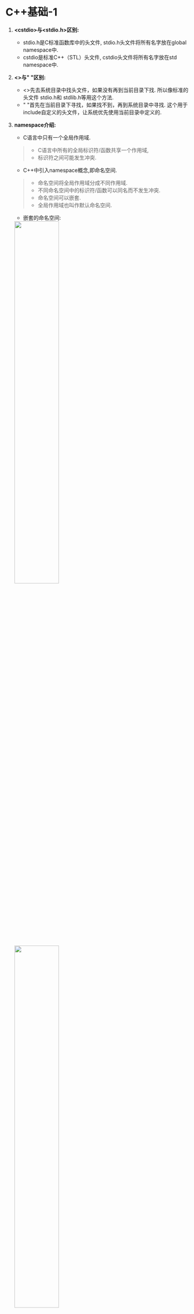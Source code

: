 # C++基础-1

1. **\<cstdio>与<stdio.h>区别:**
   - stdio.h是C标准函数库中的头文件, stdio.h头文件将所有名字放在global namespace中.
   - cstdio是标准C++（STL）头文件, cstdio头文件将所有名字放在std namespace中.
2. **<>与" "区别:**
   - <>先去系统目录中找头文件，如果没有再到当前目录下找. 所以像标准的头文件 stdio.h和 stdlib.h等用这个方法.
   - " "首先在当前目录下寻找，如果找不到，再到系统目录中寻找. 这个用于include自定义的头文件，让系统优先使用当前目录中定义的.
3. **namespace介绍:**
   - C语言中只有一个全局作用域.
   > - C语言中所有的全局标识符/函数共享一个作用域, 
   > - 标识符之间可能发生冲突.

   - C++中引入namespace概念,即命名空间.
   > - 命名空间将全局作用域分成不同作用域.
   > - 不同命名空间中的标识符/函数可以同名而不发生冲突.
   > - 命名空间可以嵌套.
   > - 全局作用域也叫作默认命名空间.

   - 嵌套的命名空间:
   <img src="../image/screenshot_namespace.png" width="50%" height="50%" />
   <img src="../image/screenshot_namespace1.png" width="50%" height="50%" />

   using指令: 可以使用using namespace 指令告诉编译器后续代码正在使用那个命名空间中的标识符/函数.
4. **继承和派生类:**
   - 继承允许我们依据另一个类来定义一个类,这使得创建和维护一个应用程序变得更容易,也达到了重用代码功能和提高效率的效果.
   - 当创建一个类时,不需要重新编写成员变量和成员函数,只需要指定新建的类继承一个已有的类即可.这个已有的类称为基类, 新建的类称为派生类.
   例: 
      单继承:`class derived-class: public/protected/private base-class`  
      多继承: `class derived-class: public/protected/private base-class, public/protected/private base-class1`
   - 继承有三种继承类型:public, protected, private. 我们通常使用public.
     公有继承(public): 当一个类派生自公有基类时,基类的公有成员也是派生类的公有成员,基类的保护成员也是派生类的保护成员,基类的私有成员不能直接被派生类访问,但是可以通过调用基类的公有和保护成员来访问.
     保护继承(protected): 当一个类派生自保护基类时, 基类的公有和保护成员将称为派生类的保护成员.
     私有继承(private): 当一个类派生自私有基类时, 基类的公有和保护成员将成为派生类的私有成员.
5. **访问控制和继承:**
   **在没有继承的情况下，protected和private相同.**
    ![截图](../image/screenshot.png)
6. **重载运算符和重载函数:**  
   - 当调用一个重载函数或重载运算符时，编译器通过所使用的参数类型与定义中的参数类型进行对比,决定选用最合适的定义,选择最合适的重载函数或重载运算符的过程称为**重载决策**.
   - 重载函数: 在同一作用域内,可以声明几个功能类似的同名函数,但是这些函数的形参(个数或类型或顺序)必须不同.
   - 重载运算符: 可以重新定义或重载C++内置的大部分运算符.
      > 重载的运算符是带有特殊名称的函数,函数名是由关键字operator和其后要重载运算符符号构成的,与其他函数一样,重载运算符有一个返回类型和一个参数列表.例:`Box operator+(const Box& b)`
    <img src="../image/screenshot_operator.png" width="30%" height="30%" />
   - 上图例子中中的 if (p1 == p2) 语句，相当于对象p1调用函数“operator==”，把对象p2作为一个参数传递给该函数，从而实现了两个对象的比较。
7. **多态和虚函数:**
   
   <img src="../image/screenshot_duotai.png" width="30%" height="30%" />

   - 上图中导致输出错误的原因是调用函数area()被编译器设置为基类中的版本,这就是所谓的**静态多态**或**静态链接**-函数调用在程序执行前就已经设置好了,故也叫**早绑定**.
  
   <img src="../image/screenshot_duotai_virtual.png" width="30%" height="30%" />

   - 上图中输出正确结果原因是area()函数会在每个子类中具有不同的实现.这就是**多态**的一般使用方式.
   - 虚函数: 是在基类中使用关键字virtual声明的函数. 在派生类中重新定义基类中定义的虚函数时, 会告诉编译器不要静态链接到该函数, 这种操作称为**动态链接**或**后期绑定**.
   - 纯虚函数: 在基类中定义虚函数，以便在派生类中重新定义该函数更好地适用于对象，但是您在基类中又不能对虚函数给出有意义的实现，这个时候就会用到纯虚函数。

   - **虚函数机制：每个含有虚函数的类都有各自的一张虚函数表VTABLE。每个派生类的VTABLE继承了它各个基类的VTABLE，如果基类VTABLE中包含某一项（虚函数的入口地址），则其派生类的VTABLE中也将包含同样的一项，但是两项的值可能不同。如果派生类中重载了该项对应的虚函数，则派生类VTABLE的该项指向重载后的虚函数，如果派生类中没有对该项对应的虚函数进行重新定义，则使用基类的这个虚函数地址。在创建含有虚函数的类的对象的时候，编译器会在每个对象的内存布局中增加一个vptr指针项，该指针指向本类的VTABLE。在通过基类对象的指针（设为bp）调用一个虚函数时，编译器生成的代码是先获取所指对象的vtb1指针，然后调用vtb1所指向类的VTABLE中的对应项（具体虚函数的入口地址）.**

    ```cpp
      // C++ program for function overriding 

      #include <bits/stdc++.h> 
      using namespace std; 

      class base 
      { 
      public: 
      virtual void print () 
      { cout<< "print base class" <<endl; } 

      void show () 
      { cout<< "show base class" <<endl; } 
      }; 

      class derived:public base 
      { 
      public: 
      void print () //print () is already virtual function in derived class, we could also declared as virtual void print () explicitly 
      { cout<< "print derived class" <<endl; } 

      void show () 
      { cout<< "show derived class" <<endl; } 
      }; 

      //main function 
      int main() 
      { 
      base *bptr; 
      derived d; 
      bptr = &d; 

      //virtual function, binded at runtime (Runtime polymorphism) 
      bptr->print(); 

      // Non-virtual function, binded at compile time 
      bptr->show(); 

      return 0; 
      } 

    ```

      > `virtual int area() = 0;` = 0 告诉编译器,函数没有主体, 是纯虚函数.
    当类声明中包含纯虚函数时，这个类就称为一个**抽象基类**, 抽象类不能创建对象.
    [抽象基类](https://mp.weixin.qq.com/s?__biz=MzI3MDQyMDE2OQ==&mid=2247483809&idx=1&sn=144348310332b6a5de32155a7b4318a6&chksm=ead01007dda79911218cc31d467f41635e28f909e22778e83b490cc842a476151ceeb6713c95&mpshare=1&scene=1&srcid=&sharer_sharetime=1592918136665&sharer_shareid=87c63c66f42a4150bca9a3d2a69b5061&exportkey=A7%2B%2Fuf0ZpqScS3kyQlBUPuM%3D&pass_ticket=R96mvFDYo82O%2Fc57eWjA4QoEvDw%2F%2BpQ1a7j09aliMQ1EM4LeBaECwTCGmavT3NOK#rd)

    <img src="../image/lingxingjicheng.png" width="30%" height="30%" />

   - **多重继承:** 继承一个以上的基类, 多重继承容易产生的问题是菱形继承，带来的问题就是`derivedClass`和`baseClass`之间有两条通道，因此在构造`derivedClass`时会调用两次`baseClass`.解决这个问题的方法是采用虚继承——`virtual`继承. 
   [多重继承](https://mp.weixin.qq.com/s?__biz=MzI3MDQyMDE2OQ==&mid=2247483809&idx=1&sn=144348310332b6a5de32155a7b4318a6&chksm=ead01007dda79911218cc31d467f41635e28f909e22778e83b490cc842a476151ceeb6713c95&mpshare=1&scene=1&srcid=&sharer_sharetime=1592918136665&sharer_shareid=87c63c66f42a4150bca9a3d2a69b5061&exportkey=A7%2B%2Fuf0ZpqScS3kyQlBUPuM%3D&pass_ticket=R96mvFDYo82O%2Fc57eWjA4QoEvDw%2F%2BpQ1a7j09aliMQ1EM4LeBaECwTCGmavT3NOK#rd)

8. **数据抽象和数据封装:**
   - 数据抽象指只向外界提供关键信息,并隐藏实现细节.C++类为数据抽象提供了可能,其可以向外界提供用于操作的公有方法,外界实际上并不清楚类的内部实现.
   - 数据抽象和数据封装的好处:
     > 类的内部受到保护,不会因无意的用户级错误导致对象状态受损.
     > 类实现可能随着时间的推移而发生变化,以便对应不断变化的需求,或者应对那些要求不改变用户级代码的错误报告。
9.  **预处理器:**
    - 预处理器是一些指令,指示编译器在实际编译之前所需完成的预处理.
    - 所有的预处理器指令都是以(#)开头,只有空格符可以出现在预处理器之前,预处理器指令不是C++语言,所以它们不会以分号(;)结尾.
      > `#include`指令用于把头文件包含到源文件中.
    - #define预处理指令用于创建符号常量,该符号常量通常被称为**宏**.
      > 例: `#define PI 3.14159`
    - 参数宏:使用#define来定义一个带参数的宏.
      > 例: `#define MIN(a,b) (a < b ? a : b)`
    - 条件编译: 可以用来有选择的对部分程序源代码进行编译.
      <img src="../image/screenshot_define.png" width="100%" height="100%" />
10. **信号处理:**
    - 信号是由操作系统传给进程的中断,会提前终止一个程序,可以通过ctrl+c产生中断.
    - 下表所列信号可以在程序中捕获:
      <img src="../image/screenshot_signal.png" width="70%" height="70%" />
    - C++信号处理库提供signal函数来捕获突发/中断事件.
      > 例: `signal(SIGINT, signalHandler);`  //捕获到ctrl+c中断时执行signalHandler函数.
    - raise()函数:其可以生成突发/中断信号.
      > 例: `raise( SIGINT);` // 可以产生一个与ctrl+c效果相同的一个中断.
11. **异常处理:**
    - C++异常是指在程序运行时发生的特殊情况,比如尝试除以零操作.
    - C++异常处理涉及到三个关键字:
      > throw: 当出现问题时,程序会抛出一个异常.
      > catch: 用于捕获异常,可以捕获C++标准内置的异常(定义在\<exception>中)),也可以自定义异常.
      > try: try块中放置可能抛出异常的代码,try块中的代码被称为**保护代码**.
12. **动态内存:**
    - C++程序中的内存分为两部分:
      > - 栈: 在函数内部声明的所有变量都占用栈内存.
      > - 堆: 用于动态内存分配.
    - 很多时候,我们无法提前预知需要多少内存来存储某个定义变量中的特定信息,所需内存的大小需要在运行时才能确定,这时就需要分配堆中的内存,使用new和delete运算符.
      > 例: `int *array=new int [m];`  //动态分配,数组长度为 m
13. **模板:**
    [模板讲解](https://blog.csdn.net/lms1008611/article/details/81985815)
    - 人们需要编写多个形式和功能都相似的函数或类, 于是C++引人了**函数模板**和**类模板**, 编译器从函数模板和类模板可以自动生成多个函数和类，避免了程序员的重复劳动.
      例: ./template/template.c
    * 函数模板:
    > 函数模板可以用来创建一个通用的函数，以支持多种不同的形参，避免重载函数的函数体重复设计.
    ```
      template<typename(或class) T>
      <返回类型><函数名>(参数表)
      {
        函数体
      }
    ```
14. **智能指针:**
    - 动态内存管理经常会出现两种问题: 一种是忘记释放内存, 会造成内存泄漏; 一种是尚有指针引用内存的情况下就释放了它, 就会产生引用非法内存的指针.
    - 为了更加容易（更加安全）的使用动态内存, 引入了智能指针的概念. 智能指针的行为类似常规指针, 重要的区别是它负责自动释放所指向的对象.
    - 智能指针分类:
      > unique_ptr: 持有对对象的独有权, 即unique_ptr不共享它所管理的对象(两个unique_ptr不能指向一个对象).
      > shared_ptr: 共享所有权的智能指针，允许多个指针指向同一个对象.
      > weak_ptr: 不控制所指向对象生存期的智能指针，它指向一个由shared_ptr管理的对象，将一个weak_ptr绑定到一个shared_ptr不会改变shared_ptr的引用计数。一旦最后一个指向对象的shared_ptr被销毁，对象就会被释放，即使有weak_ptr指向对象，对象还是会被释放.
15. **引用:**
    - 引用不是对象, 而是一个对象的一个别名.
    - 定义指针时编译器会自动分配内存, 而引用不会单独分配空间.
    - 指针作为参数时, 会拷贝指针作为参数, 由于指针指向的是一个对象, 因此在函数内可以实现对指针所指向对象的修改. 引用作为参数时, 实际是传递对象的本身因此不需要拷贝. 
16. **vector:**
    - vector将元素存储在连续内存空间中, 当添加的元素超过原先分配的内存大小时, 就需要重新申请空间, 并把原来的元素移到新的内存中. 通常vector实现通常会比空间需求分配更大的空间, 以避免在添加元素时频繁的重新分配空间并对数据进行移动.
17. **class**和**struct**: 本质没有区别(都可以定义类), 只是默认访问控制权限不同(class默认为private, struct默认为public)
18. **sizeof**: 其是操作符而不是函数, 结果为参数数据占用的空间大小而不是参数维数.
    **strlen**: 从参数所指向的内存开始往后计数, 直到内存中的内容为0(即'\0').
    **string**: 字符串是以'\0'结尾的字符数组.

    <table><tr><td bgcolor=AntiqueWhite>char *str3 = "hello";//最后有一个”隐形“的'\0'
    
    printf("test3 %lu %lu\n\n", sizeof(str3), strlen(str3)); //8 5
    注: str3并不是一个数组，而是一个字符指针, 因此sizeof(str3)为8, strlen还是从str3指向的地址开始，直到遇到’\0’，即得到长度5</td></tr></table>
    <table><tr><td bgcolor=AntiqueWhite> char str1[8] = "hello";
    
    printf("test1 %lu %lu\n\n", sizeof(str1), strlen(str1)); //8 5
    注: str1占用空间是8，而strlen仍然是5</td></tr></table>
    <table><tr><td bgcolor=AntiqueWhite> char str2[] = {'h','e','l','l','o'};
    
    printf("test2 %lu %lu\n\n", sizeof(str2), strlen(str2)); //5 10
    注: 在str2中没有看到'\0'，所以你可能看到的结果是10，也可能是另外一个莫名其妙的值，甚至可能导致程序崩溃</td></tr></table>
    <table><tr><td bgcolor=AntiqueWhite> char str4[] = "hello";
    
    testArr(str4);//8 5 
    注: 当数组作为参数时，实际上只是一个指针，所以用sizeof计算时，会得到8</td></tr></table>
    <table><tr><td bgcolor=AntiqueWhite> char str6[10] = {0};
    
    printf("test6 %lu %lu\n\n", sizeof(str6), strlen(str6)); //10 0
    注: sizeof结果为10，但是由于都是0，因此strlen得到长度位0</td></tr></table>
    <table><tr><td bgcolor=AntiqueWhite> char str7[5] = "hello";
    
    printf("test7 %lu %lu\n\n", sizeof(str7), strlen(str7)); //5 10
    注: sizeof结果是5，它没有空间容纳最后的’\0’, 因此导致strlen计算的结果和test2一样，可能会是任意值</td></tr></table>

19. **const用法:**
	参考资料[链接](https://www.jb51.net/article/118141.htm)
	1. 修饰常量:
	> * 基本原则: const 变量不可修改.
	2. const与指针:
	> const与指针的关系分为两种: 
	> * `const int* val`或`int const *val`: 可以改变指针指向，不能改变所指变量的值.
	> * `int* const val`: 不能改变指针指向，可以改变所指变量的值.
	> 总结: **左定值, 右定向**
    3. const修饰类对象:
	> * 基本原则: const修饰类对象时，其对象中的任何成员都不能被修改. const修饰的对象，该对象的任何非const成员函数都不能调用该对象，因为任何非const成员函数都会有修改成员变量的可能.
	4. const修饰类的成员变量
	> * 基本原则: const修饰的成员变量不能被修改，同时只能在初始化列表中被初始化，因为常量只能被初始化，不能被赋值.
	5. const修饰类的成员函数:
	> * 基本原则: 不能修改对象中的成员变量, 也不能调用类中任何非const成员函数(因为调用非const成员函数可能会修改对象中的成员变量).

20. **const常量与define宏定义的区别:**
	1. 处理阶段不同:
	> define是在预处理阶段，define常量从未被编译器看见，因为在预处理阶段就已经替换了. 而const常量在编译阶段使用.
	2. 类型和安全检查不同:
	> define没有类型，不做任何检查，仅仅是字符替换，没有类型安全检查，并且在字符替换时可能会产生意料不到的错误. const常量有明确的类型，在编译阶段会进行类型检查.
	3. 存储方式不同:
	> define是字符替换，有多少地方使用，就会替换多少次，不会分配内存. 编译器通常不会为const常量分配空间，只是将它们保存在符号表内，使他们成为一个编译期间的一个常量，没有读取内存的操作，效率也很高.
	
21. **static作用:**
	参考资料[链接](https://www.jianshu.com/p/321afbde1b48)
	1. 全局静态变量: 
   	> * 在全局变量前加关键字static, 全局变量就定义成为一个全局静态变量.
	> * 内存中位置: 静态存储区(在整个程序运行期间一直存在)
	> * 初始化: 未经初始化的全局静态变量会被自动初始化为0(自动对象的值是任意值)
	> * 静态全局变量与普通全局变量的区别在于: 全局静态变量在声明他的文件之外是不可见的，准确地说是从定义之处开始，到文件结尾．其他文件中可以定义相同名字的变量，不会产生冲突. 
	> 例: 加了static关键字的全局变量只能在本文件中使用. 例如在a.c中定义了static int a=10;那么在b.c中用extern int a是拿不到a的值得，a的作用域只在a.c中.

    2. 局部静态变量: 
   	> * 在局部变量前加上关键字static, 局部变量就变成一个局部静态变量.
	> * 内存中位置: 静态存储区
	> * 初始化: 未经初始化的全局静态变量会被自动初始化为0(自动对象的值是任意值)
	> * 作用域: 作用域仍为局部作用域，当定义它的函数或语句块结束的时候，作用域结束．但是当局部静态变量离开作用域后并没有销毁，而是仍然驻留在内存当中，只不过我们不能再对它进行访问，直到该函数再次被调用，并且值不变．
 
    3. 静态函数: 
	> * 在函数返回类型前加关键字static, 函数就定义为静态函数. 函数的定义和声明在默认情况下都是extern的, 静态函数与普通函数不同，它只能在声明它的文件中可见，不能被其他文件所使用.
	> 定义静态函数的好处在于: 静态函数不能被其他文件使用, 其他文件中可以定义相同名字的函数，不会发生冲突.

	4. 类的静态成员:
	> * 相对于非静态数据成员(每个实例都会有一个数据成员的拷贝), 静态数据成员在程序中有且仅有一个拷贝, 由该类型的实例对象所共享. 也就是说，**静态数据成员是该类的所有对象共有的**. 
	> * 因为静态数据成员在全局区，属于类所有对象共享，所以，它不属于特定的实例，在没有产生类实例的作用域也可见，即在没有产生类实例时，我们就可以操作它.
	> * 与全局变量相比，静态数据成员具有两个优势: 第一，静态数据成员没有进入程序的全局命名空间，所以不存在与其他名字冲突的可能性，另外一点，静态数据成员可以是private成员，而全局变量不行，从这一方面说，静态数据成员维护了类的封装性.

	5. 类的静态函数:
	> * 与静态数据成员一样，我们可以为类创建静态成员函数，它为类的全部实例服务．
	> * 静态成员函数的this指针是缺省的，这很好理解，因为其并不属于某一个对象; 而普通成员函数一般都隐藏了一个指向自身的this指针.
	> * 因为静态成员函数的this指针是缺省的，所以其没办法访问类的非静态成员函数（联系this指针的作用），只能访问类的静态数据成员和静态成员函数.
	> * 因为静态成员函数的this指针是缺省的，所以不能将其定义为虚函数，因为虚函数表需要通过this指针访问。同理静态成员变量也无法使用虚函数.

	**注: 对一个类中成员变量和成员函数来说，加了static关键字，则此变量/函数就没有了this指针了，必须通过类名才能访问.**

22. **指针和引用的区别:**
	1. 指针有自己的一块空间, 而引用只是一个别名.
	2. 使用sizeof看一个指针大小为8(64为操作系统), 而引用则是被引用对象的大小.
	3. 指针可以被初始化为NULL, 而引用必须被初始化且必须是一个已有对象的引用.
	4. 作为参数传递时，指针需要被解引用才可以对对象进行操作，而直接对引用的修改都会改变引用所指向的对象.

23. **数组和链表的区别:**
	参考资料[链接](https://www.nowcoder.com/tutorial/93/2550f96bf7034399a3eb6dd3dafdce82)
	1. 数组: 
	> * 数组将元素在内存中连续存放, 可以通过下标快速访问数组中的任何元素. 数组在非末尾插入和删除数据效率低, 插入和删除数据时都会产生数据在内存中的移动和拷贝.
	2. 链表:
	> * 链表中的元素在内存中不是顺序存储的，而是通过存在元素中的指针联系到一起. 如果要访问链表中一个元素，需要从第一个元素开始，一直找到需要的元素位置. 但是增加和删除一个元素对于链表数据结构就非常简单了，只要修改元素中的指针就可以了. 

24. **C++内存管理:**
	参考资料[链接](https://www.jianshu.com/p/19771f5a89ea)
	1. 栈区(stack): 存放为运行时函数分配的局部变量、函数参数、返回数据、返回地址等. 函数执行结束后栈区自动释放. 栈内存分配效率高，由操作系统和编译器自动分配，但存储空间有限.
	2. 堆区(heap): 调用new/malloc函数时在堆区动态分配内存，同时需要调用delete/free来手动释放申请的内存, 否则可能会发生内存泄露和内存越界情况.
	3. 全局区(静态区): 存储程序的全局变量和静态变量.
	4. 常量区: 常量区内存空间存储常量（包括字符串等内容）.
	5. 代码区: 代码区存放函数体的二进制代码.

25. **静态链接库与动态链接库:**
    1. 当程序与静态库链接时，库中所有的目标文件都会被copy到可执行文件中，造成代码量增多. 而动态库是在运行时才将代码copy到内存中.
    2. 因为静态库是在编译的时候就已经完成copy，所以运行速度快，而动态库是在运行的时候才拷贝需要的函数，所以运行速度慢（可以理解为静态库是以空间换了时间）.
    3. 动态库是被多个程序共享，而静态库是每个程序拥有自己的一份copy.
    4. 如果需要对程序中的库进行修改和优化，使用动态库只需要重新将库编译即可；而使用静态库则需要将依赖静态库的文件都重新编译.

26. **inline函数的作用:**
	1. 优点: 指定为内联函数避免频繁调用消耗大量的栈空间。将函数指定为inline，就是在其调用位置展开，从而能对提高运行效率(不用再去寻找函数的实现).
	2. 缺点: 在调用位置展开从而也决定了内联函数的缺点，增大了代码量，从而消耗了内存空间.

27. **extern关键字的作用:**
	告诉编译器，这是一个全局变量或函数，如果在本文件中没有找到相应的变量或函数，可以在后面或其他文件中寻找.

28. **哪些情况下必须使用初始化列表:**
	1. 初始化类的成员有两种方式，一是使用初始化列表，二是在构造函数体内进行赋值操作. 使用初始化列表主要是基于性能问题.
	2. 常量成员，引用类型成员必须采用初始化列表形式，因为这两种成员只能初始化，不能赋值.
	3. 对于没有构造函数的类类型，因为使用初始化列表可以不必调用默认构造函数来完成初始化, 而直接调用拷贝构造函数初始化，这样是非常高效的.

29. **指针函数和函数指针:**
	1. 指针函数，简单的来说，就是一个返回指针的函数，其本质是一个函数，而该函数的返回值是一个指针.
	> 例: `int *fun(int x,int y)`
	2. 函数指针: 指向函数入口地址的指针. **指向函数的指针变量不是固定指向哪一个函数的，而只是表示定义了一个这样类型的变量，它是专门用来存放函数的入口地址的; 在程序中把哪一个函数的地址赋给它，它就指向哪一个函数**.
	> * 参考资料[链接1](https://www.jianshu.com/p/405a81d8e7b4)
	> * 参考资料[链接2](https://www.jianshu.com/p/6e858052b0f9)
	> * 格式: 类型名 (*指针变量名)(函数参数列表)
	> * 函数指针的用途: 调用函数和做函数的参数.

30. **#和##区别:**
	参考资料[链接](https://www.jianshu.com/p/595bd0d4eff3)
	> #: 预处理阶段进行替换.
	> ##: 将##前面与##后面的内容做连接，构成一个新的值，这个新的值不是一个字符串.

31. **单引号(')和双引号("):**
	> 单引号: 表明单个字符.
	> 双引号: 表示字符串.

32. **野指针:**
	> 1. 定义: 指向一个已删除的对象或未申请访问受限内存区域的指针.
	> 2. 产生原因: 
	> * 未初始化指针变量: 
	`int i = 3;`
	`int* p;`
	`*p=i;`  //野指针, p指向的内存访问受限. 因为指针未初始化，**指向的内存块是随机的**.
	> * 指针释放后之后未置空(悬空指针).
	`int i = 3;`
	`int* p = new int[3]`
	`delete [] a;`
	`*p = 3; `  // 野指针, p指向的内存访问受限. 此内存块已被delete释放.

33. **register关键字:**
	> 1. register关键字请求编译器将变量尽可能存储在CPU内部存储器中, 而不是通过内存寻址访问, 以提高效率. 
		注: 如果定义了很多register变量, 可能会超过CPU的寄存器个数, 超过容量, 因此是尽可能.
	> 2. register修饰的几点限制:
	> * register变量必须是能被CPU所接受的类型. 这通常意味着register变量必须是一个单个的值，并且长度应该小于或者等于整型的长度. 不过，有些机器的寄存器也能存放浮点数.
    > * 因为register变量可能不存放在内存中，所以不能用“&”来获取register变量的地址. 由于寄存器的数量有限，而且某些寄存器只能接受特定类型的数据（如指针和浮点数），因此真正起作用的register修饰符的数目和类型都依赖于运行程序的机器，而任何多余的register修饰符都将被编译程序所忽略. 在某些情况下，把变量保存在寄存器中反而会降低程序的运行速度. 因为被占用的寄存器不能再用于其它目的; 或者变量被使用的次数不够多，不足以装入和存储变量所带来的额外开销.
    > * 早期的C编译程序不会把变量保存在寄存器中，除非你命令它这样做，这时register修饰符是C语言的一种很有价值的补充. 然而，随着编译程序设计技术的进步，在决定那些变量应该被存到寄存器中时，现在的C编译环境能比程序员做出更好的决定. 实际上，许多编译程序都会忽略register修饰符，因为尽管它完全合法，但它仅仅是暗示而不是命令.
	> 3. **C++编译器有自己的优化方式，即使不使用register关键字编译器也会自动优化.**

34. **override关键字:**
	参考资料[链接](http://c.biancheng.net/view/1561.html)
	> override关键字告诉编译器, 该函数应该**覆盖**基类中的函数. 如果该函数实际上没有覆盖任何函数, 例如形参类型不同则无法覆盖, 则会导致编译器报错.

35. **STL--string类**
* C++ 从 C 继承的字符串概念仍然是以 '\0' 为结束符的 char 数组。
* 字符串中元素的访问可使用两种方法访问字符串中的单一字符：下标操作符[] 和成员函数at()，两者区别：
  > 1）下标操作符 [] 在使用时不检查索引的有效性
	> 2) 函数 at() 在使用时会检查下标是否有效。
* find() 函数和没有搜索到期望的字符（或子串），则返回 npos；若搜索成功，则返回搜索到的第 1 个字符或子串的位置

36. **STL--容器**
容器资料[链接](http://c.biancheng.net/stl/sequence_container/)
* array<T,N> (数组容器) ：是一个长度固定的序列，有 N 个 T 类型的对象，不能增加或删除元素。
* vector<T> (向量容器) ：是一个长度可变的序列，用来存放T类型的对象。必要时，可以自动增加容量，但只能在序列的末尾高效地增加或删除元素。
* deque<T> (双向队列容器) ：是一个长度可变的、可以自动增长的序列，在序列的两端都不能高效地增加或删除元素。
* list<T> (链表容器) 是一个长度可变的、由 T 类型对象组成的序列，它以双向链表的形式组织元素，在这个序列的任何地方都可以高效地增加或删除元素。访问容器中任意元素的速度要比前三种容器慢，这是因为 list<T> 必须从第一个元素或最后一个元素开始访问，需要沿着链表移动，直到到达想要的元素。
* forward list<T> (正向链表容器) ：是一个长度可变的、由 T 类型对象组成的序列，它以单链表的形式组织元素，是一类比链表容器快、更节省内存的容器，但是它内部的元素只能从第一个元素开始访问。

37. **STL--map容器**
**map容器资料[链接](http://c.biancheng.net/stl/map/)** ,map容器是一种关联容器，对象的位置取决于和它关联的键的值。
**map容器有四种：**
  > 1. map<K,T>: 保存pair<const K,T>类型的元素。map容器中的每个键值都是唯一的，不允许有重复的键值，可以进行一对一或者一对多的映射。map容器中的元素都是有序的，元素在容器中内的顺序是通过比较键确定的。
	> 2. multimap<K,T>:与map<K,T>容器类似，也会对元素排序。不通点在于multimap容器允许使用重复的键值。
	> 3. unordered_map<K,T>:其中的pair<const K,T>元素的顺序并不是由键值确定的，而是由键值的哈希表决定的。
	> 4. unordered_map<K,T>:也可以通过键值生成的哈希值来确定对象的位置，允许有重复的键值。

38. **map容器：**
- map<K,T>每个T类型的对象都有一个关联的K类型的键。容器内对象的位置是通过比较键决定的,map 使用 less<K> 对元素排序。
- STL map 容器对元素的组织方式并没有具体要求，但元素一般都会保存在一个平衡二叉树中。容器中的元素被组织成一个平衡二叉树，因而树的高度——根节点和叶节点之间的高度是最低的。如果每个节点的左子树和右子树的高度差不超过 1，那么可以说这棵二叉树就是平衡的。
- map<K，T> 中的每个元素都是同时封装了对象及其键的 pair<const K，T> 类型对象，这里不能修改 const K，否则会影响容器结构。
- map元素创建函数：
	> pair<const K,T>和make_pair:插入map中不存在的元素。例：std::pair<char,int>('a',100)
	> make_pair <T1,T2>()  例：std::make_pair("Ann",25)
- map插入元素函数：
  > 成员函数 insert():返回一个 pair<iterator,bool> 对象。对象的成员 first 是一个map<K,T>迭代器, 它要么指向插入元素，要么指向阻止插入的元素。如果 map 中已经保存了一个和这个键相同的对象，就会出现后面这种情况。这个对象的成员变量 second (布尔型)是返回对象，如果插入成功，返回值为 true，否则为 false。
- map获取元素函数：
  > 成员函数 at() 返回的是参数键对应的对象。如果这个键不存在，就会拋出 out_of_range 异常。
	> 成员函数 find() 可以返回一个元素的迭代器，这个元素的键值和对象匹配。
- map删除元素函数：
  > 成员函数erase(): 通过迭代器或键值删除元素
- map迭代器：
  > for (std::map<char,int>::iterator it=mymap.begin(); it!=mymap.end(); ++it)
				std::cout << it->first << " => " << it->second << '\n';

39. **emplace_back()取代push_back():**
> push_back()函数向容器中加入一个临时对象时，首先会调用构造函数生成这个对象，然后调用拷贝构造函数将这个对象放入容器中，最后释放临时对象。
> emplace_back()函数向容器中加入临时对象，临时对象原地构造，没有赋值或移动的操作。
**emplace()与insert():**
> 与上例相同
**综上：emplace_back()/emplace()相比push_back()/insert()最大的作用是避免了不必要的临时变量，因此执行速度快、效率更高。**

40. **virtual析构函数**:
> 定义一个父类的指针，指向子类对象，而在delete 父类指针时，期望释放对象。但父类析构函数不加Virtual修饰，则只会调用父类析构函数，而不调用子类析构函数，导致只释放了对象的父类部分，而子类部分没有释放.

41. **explicit关键字:**
> 主要是用来修饰类的构造函数，表明该构造函数是显式的，禁止单参数构造函数的隐式转换, 即如果c++类的其中一个构造函数有一个参数，那么在编译的时候就会有一个缺省的转换操作：将该构造函数对应数据类型的数据转换为该类对象。
[explicit讲解1](https://www.jb51.net/article/101557.htm)
[explicit讲解2](https://www.cnblogs.com/gklovexixi/p/5622681.html)

42. **C++类中的特殊成员函数:**
  六个函数特殊成员函数分别是：  
  * 默认构造函数:
    > 默认构造函数指不需要参数就能初始化的构造函数。包含无参和所有参数有默认值两种类型的构造函数。
  * 复制构造函数:
    > 复制构造函数用于将一个对象复制到新创建的对象中，它用于**利用一个同类对象初始化一个新创建的对象**.
    > 复制构造函数行参必须是`const reference`原因[链接](https://www.geeksforgeeks.org/copy-constructor-argument-const/)：
    ```cpp
          #include<iostream> 
          using namespace std; 
            
          class Test 
          { 
            /* Class data members */ 
          public: 
            Test(Test &t) { /* Copy data members from t*/} 
            Test()        { /* Initialize data members */ } 
          }; 
            
          Test fun() 
          { 
              cout << "fun() Called\n"; 
              Test t; 
              return t; 
          } 
            
          int main() 
          { 
              Test t1; 
              Test t2 = fun(); 
              return 0; 
          } 
          // error: cannot bind non-const lvalue reference of type ‘Test&’ to an rvalue of type ‘Test’  Test t2 = fun();
      ```

    > 默认复制构造函数的功能局限:默认的复制构造函数是逐个复制非静态成员的值. 这种复制操作是**浅拷贝**.因此在以下场景需要提供显式地复制构造函数.
    > - 类声明中包含静态成员变量
    > - 类成员是使用new分配动态内存来初始化的指向数据的指针

  * 赋值运算符:
    > 赋值运算符在将已有的对象赋给另一个对象的时候调用.
    > 默认的赋值运算符也是对成员进行逐个的值复制——**浅拷贝**.
  * 析构函数
  * 移动构造函数
    > C++11新增，该类的右值对象为参数的构造函数，其余同复制构造函数。
  * 移动复制运算符
    > 同复制赋值运算符，唯一不同是参数为右值。
  **C++11新增了=default和=delete函数修饰符，提示编译器使用默认或者删除默认的特殊函数。需要注意的是这两个修饰符只能修饰上述特殊函数.**
  [default讲解](https://mp.weixin.qq.com/s?__biz=MzI2OTA3NTk3Ng==&mid=2649284831&idx=1&sn=177853e985bb3d443b736e7f63152a9d&chksm=f2f993b8c58e1aae2f353beefa1dd30b50ec5ecde2e9f18a5af799286deb5a125305b5232b00&mpshare=1&scene=1&srcid=0326Mq0sWvh9bTYMTlZumlTn&sharer_sharetime=1585311683398&sharer_shareid=87c63c66f42a4150bca9a3d2a69b5061&exportkey=AxJXk5ZcW%2B1aJ7YUQJGB0%2BI%3D&pass_ticket=QGB2T9QUKj9%2FDBqTZFRux2fE2MBP33SOaQpnm2b6PMup%2BAIscHX8wNq7hY6vPvW%2F#rd)
  [特殊成员函数讲解](https://www.jb51.net/article/155953.htm)

43. **多进程和多线程:**
  * 基于进程的多任务处理是**程序的并发执行**.
  * 基于线程的多任务处理是同一**程序的片段的并发执行**.
  > 多线程程序包含可以同时运行的两个或多个部分。这样的程序中的每个部分称为一个线程，每个线程定义了一个单独的执行路径.
  > 多个线程访问同一资源时，为了保证数据的一致性，最简单的方式就是使用 mutex（互斥锁）.
  [互斥锁讲解](https://www.cnblogs.com/zhanghu52030/p/9166737.html)

44. **左值,右值和左值引用,右值引用:**
  [左,右值含义](https://www.jianshu.com/p/d19fc8447eaa)
  * C++11中可以取地址的、有名字的就是左值.
  * C++11中不能取地址的、没有名字的就是右值（将亡值或纯右值）.
  **区分左值和右值的便捷方法：看能不能对表达式取地址，如果能，则为左值，否则为右值.**

  * 左值引用就是对一个左值进行引用的类型. 右值引用就是对一个右值进行引用的类型.
  **左值引用只能绑定左值，右值引用只能绑定右值，如果绑定的不对，编译就会失败.**
  
  > 1. 左值引用， 使用 T&, 只能绑定左值
  > 2. 右值引用， 使用 T&&， 只能绑定右值
  > 3. 常量左值， 使用 const T&, 既可以绑定左值又可以绑定右值
  > 4. 已命名的右值引用，编译器会认为是个左值

45. **深浅拷贝:**
  [深浅拷贝含义1](https://www.jb51.net/article/120922.htm)
  [深浅拷贝含义2](https://www.yanbinghu.com/2020/01/05/12139.html)
  * 浅拷贝:指的是仅拷贝对象的所有成员，而不包括其引用对象（例如指针指向的内容）.
  * 深拷贝:除了拷贝其成员本身的值之外，还拷贝的成员指向的动态内存区域等类似的内容.

46. **static_cast:**
  * 用于基类和派生类之间指针或引用的转换
    > 上行转换（派生类转换为基类）是安全的.
    > 下行转换（基类转换为派生类）是不安全的(因为没有动态类型检查).
  * 基本类型数据之间的转换.
  * 空指针转换为目标类型的指针.
  * 任何类型转换为`void`类型.

  注意：static_cast不能转换掉expression的const、volatile、或者__unaligned属性

47. **dynamic_cast:**
  * 用于基类和派生类之间指针或引用的转换
    > 上行转换和下行转换都是安全的，还可以用于类之间的交叉转换.

48. **const_cast:**
  * `const_cast` 用于移除变量的`const`或者`volatile`限定符(只能进行指针、引用类型转换).

49. **reinterpret_cast:**
  * `reinterpret_cast`可以用来处理无关类型之间的转换.

50. **原码，反码和补码:**
  * 原码，反码和补码: [原码，反码和补码讲解](http://www.itheima.com/news/20200116/103436.html)
    - 原码: 原码就是符号位加上真值的绝对值，即用第一位表示符号，其余位表示值.
      > [+1]（原码） = 0000 0001
      > [-1]（原码） = 1000 0001
      > 原码是人脑最容易理解和计算的表示方式.
    - 反码: 正数的反码是其本身，负数的反码是在其原码的基础上，符号位不变，其余各个位取反.
      > [+1] = [00000001]（原码）= [00000001]（反码）
      > [-1] = [10000001]（原码）= [11111110]（反码）
      > 可见如果一个反码表示的是负数，人脑无法直观的看出来它的数值。通常要将其转换成原码再计算.
    - 补码: 正数的补码就是其本身，负数的补码是在其原码的基础上，符号位不变，其余各位取反，最后+1.
      > [+1] = [00000001]（原码） = [00000001]（反码） = [00000001]（补码）
      > [-1] = [10000001]（原码） = [11111110]（反码） = [11111111]（补码）
      > 对于负数，补码表示方式也是人脑无法直观看出其数值的。通常也需要转换成原码在计算其数值.

    * 补码做为计算机中二进制储存形式.
    * 补码产生原因: 在计算机中的数值运算归根截底都是加法运算, 原码和反码在计算减法运算时不能解决所有问题，因此补码恰好解决了所遇到的问题.[详见](http://www.itheima.com/news/20200116/103436.html)

51. **this:**
  * `this`指针是所有成员函数的**隐含参数**, 可以通过`this`指针访问对象的非静态函数和成员变量。
  [this 指针](http://c.biancheng.net/view/170.html)

52. **类成员初始化列表:**
  [Member Initializer List](https://www.geeksforgeeks.org/when-do-we-use-initializer-list-in-c/)
  [Member Initializer List Example](https://www.geeksforgeeks.org/output-of-c-program/)
  * 优先使用成员初始化列表而不是构造函数内赋值操作，因为成员初始化列表效率更高些.

53. **类的前置声明:** (详见`./design_pattern/adapter_pattern.cpp`) 
    [类的前置声明一](https://mp.weixin.qq.com/s?__biz=MzI3MDQyMDE2OQ==&mid=2247483747&idx=1&sn=f31b2047e10cc040b68005d30f11de41&chksm=ead010c5dda799d308303a3ca44b99cb5b618f3650abc50420cebf469eeb34e3ff87f5019e13&mpshare=1&scene=1&srcid=&sharer_sharetime=1592924309287&sharer_shareid=87c63c66f42a4150bca9a3d2a69b5061&exportkey=AwZ2A%2BZsNrCDwHN6uHs%2B6AQ%3D&pass_ticket=R96mvFDYo82O%2Fc57eWjA4QoEvDw%2F%2BpQ1a7j09aliMQ1EM4LeBaECwTCGmavT3NOK#rd)

    [类的前置声明二](https://mp.weixin.qq.com/s?__biz=MzI3MDQyMDE2OQ==&mid=2247483756&idx=1&sn=77b3877bdbe4f4e2cc80dd1d64dc10ec&chksm=ead010cadda799dc4ebeab07267235595bcbb2b1a4558b5694d1199bc2eec9b230d1ec42c0f3&mpshare=1&scene=1&srcid=&sharer_sharetime=1592960426181&sharer_shareid=87c63c66f42a4150bca9a3d2a69b5061&exportkey=A7ESpiU5x4cScY7UASjmL18%3D&pass_ticket=8lPzPI0TIY4zO2p8OJ6ssxZkPe4tS%2B5wv9IW0WvqUkJXLUSr0XKlxi64x2vY7qvS#rd)

    - 类的前置声明应用场景: 利用前置类型声明解决文件循环引用.
    - 类的前置声明使用: 使用前置类型声明只允许声明这个类型的指针和引用.
    - 通过解决头文件的循环引用问题，可以有以下启发:
      > 如果使用的仅仅是一个类的指针，没有使用这个类的具体对象（非指针), 也没有访问到类的具体成员，那么前置声明就可以了. 因为指针这一数据类型的大小是特定的，编译器可以获知.
      > 如果可以不包含头文件，那就不要包含, 尽量使用前置声明解决问题(因为前置类声明不能获得类的定义，因此当用到类的成员函数或成员变量时，需要通过包含头文件的方式获取类的定义，而前置类声明无法做到这点).
      > 尽量在CPP文件中包含头文件，而不要在头文件中包含.
    - 类的前置声明优点: 使用前置类型声明只允许声明这个类型的指针和引用, 由于指针类型的大小是固定的, 因此对于上述代码来说ClassInfo类的大小始终是固定的，不管Student类有多复杂, 因此前置类型声明极大的减小了类的大小.

54. **多线程:**
    ```cpp
    #include <iostream>
    #include <thread>

    void function_1() 
    {
      std::cout << "I'm function_1()" << std::endl;
    }

    int main() 
    {
      std::thread t1(function_1);
      // do other things
      t1.join();
      return 0;
    }
    ```
    - **同时声明的多线程运行的顺序不一定与定义相同.**

    - `join()`([join与detach](https://www.jianshu.com/p/5d273e4e3cbb)): 主线程会一直阻塞直到子线程执行完成, 即等待子线程结束后在结束主线程.
    - `detach()`: 将`t1`线程放在后台运行,所有权和控制权交给`C++`托管，以确保与线程相关的资源在线程退出后能被正确的回收. 这种被分离的线程被称为**守护线程（daemon threads）**, 线程分离后即使该线程的对象被析构，线程还是能够在后台运行的，只是主线程不能通过对象名与这个线程进行通讯.

    
    - **竞争条件(race condition)([竞争条件与互斥锁](https://www.jianshu.com/p/4a2578dd9b5d)):**最常见的就是**数据竞争(data race)**,即线程之间共享数据.
    - 使用互斥锁`std::mutex`进行资源保护, **`lock()`与`unlock()`**对资源进行上锁和解锁. 但是当`lock()`和`unlock()`之间的语句发生了异常，`unlock()`语句没有机会执行进而导致导致资源一直处于上锁状态.
    - `std::lock_guard`可以解决`unlock()`未执行导致资源一直上锁的情况. `lock_guard`在类的构造函数中创建资源，在析构函数中释放资源.
  
    
    - **死锁([死锁](https://www.jianshu.com/p/c01e992a3d9d)):**当某个`mutex`上锁后一直不释放，另一个线程访问该锁保护的资源的时候，就会发生死锁，这种情况下使用`lock_guard`就可以保证析构时能释放资源，但是当需要使用两个及以上互斥元的时候，仅仅使用`lock_guard`并不能保证不会发生死锁，因此避免死锁方法如下:
    > 1. 严格规定上锁的顺序，按照相同的顺序上锁
    > 2. 如果想同时对多个互斥锁上锁，要使用`std::lock(mutex1,mutex2)`对多个互斥锁同时上锁.

    
    - **`unique_lock`([unique_lock](https://www.jianshu.com/p/34d219380d90))**: `lock_guard`只能保证在构造和析构的时候执行上锁和解锁操作，而其本身并没有提供上锁和解锁的接口, 当需要分块上锁资源时, 则需要实例化多个`lock_guard`对象, 而`unique_lock`提供了`lock()`和`unlock()`接口，能记录现在处于上锁还是没上锁状态，在析构的时候，会根据当前状态来决定是否要进行解锁. 但是`unique_lock`的效率低于`lock_guard`.

    
    
    - **`condition_variable`([condition_variable1](https://www.jianshu.com/p/c1dfa1d40f53))([condition_variable2](https://www.bbsmax.com/A/KE5Q11ly5L/))**:其中`wait()`可以让线程进入**休眠状态**, 在生产消费模式时，当消费者发现队列中没有数据时，就可以通过`wait()`让自己休眠，通过`notify_one()`唤醒处于`wait()`中的条件变量（`condition_variable`）.
    ```cpp
        #include <thread>
        #include <iostream>
        #include <queue>
        #include <mutex>
        #include <condition_variable> 

        std::mutex mx;
        std::condition_variable cv;
        std::queue<int> q;
        bool finished = false;

        void producer(int n) 
        {
          for(int i=0; i<n; ++i) 
          {
            {
              std::lock_guard<std::mutex> lk(mx);
              q.push(i);
              std::cout << "pushing " << i << std::endl;
            }
            cv.notify_one();
          }
          {
            std::lock_guard<std::mutex> lk(mx);
            finished = true;
          }
          cv.notify_one();
        }

        void consumer() 
        {
          while (true) 
          {
            std::unique_lock<std::mutex> lk(mx);
            cv.wait(lk, []{ return finished || !q.empty(); }); // 此处加条件阻塞是为了防止可能由于系统的不确定原因唤醒(被称作伪唤醒)
            /*
            while (q.empty()) // 循环判断也可以避免伪唤醒
            {
              cv.wait(lk);   
            }
            */
            while (!q.empty()) 
            {
              std::cout << "consuming " << q.front() << std::endl;
              q.pop();
            }
            if (finished) break;
          }
        }

        int main() 
        {
          std::thread t1(producer, 10);
          std::thread t2(consumer);
          t1.join();
          t2.join();
          std::cout << "finished!" << std::endl;
        }
    ```

    - **future、promise、async、packaged_task:** 这几个模板函数均是为了使线程异步运行.
    ```cpp
    #include <iostream>
    #include <thread>

    void function_1(int& var)
    {
      std::this_thread::sleep_for(std::chrono::milliseconds(5000));
      var = var * 6;
    }

    int main()
    {
      int a = 4;
      std::thread t1(function_1, std::ref(a));
      std::cout << "return var a is : " << a << std::endl;
      t1.join();
      return 0;
    }
    ```
    通过如上代码可以得到结果: `return var a is : 4`, 结果并不是期望的`24`，原因是主线程没有等到子线程执行完成就获取参数`a`. 假如想要等子线程执行完在获取相应参数需要用如下实现:
    ```cpp
    #include <iostream>
    #include <thread>
    #include <future>

    int function_1(int var)
    {
      std::this_thread::sleep_for(std::chrono::milliseconds(5000));
      return var * 6;
    }

    int main()
    {
      int a = 4;
      std::future<int> fut = std::async(function_1, a);
      std::cout << "return var a is : " << fut.get() << std::endl;
      t1.join();
      return 0;
    }
    ```
    这样主线程就会在子线程执行完后再执行`cout`打印结果. `furture get()`函数会阻塞等待子线程执行完毕并得到反馈结果.

    ```cpp
    #include <iostream>       // std::cout
    #include <functional>     // std::ref
    #include <thread>         // std::thread
    #include <future>         // std::promise, std::future

    void print_int (std::future<int>& fut) {
      int x = fut.get();
      std::cout << "value: " << x << '\n';
    }

    int main ()
    {
      std::promise<int> prom;                      // create promise

      std::future<int> fut = prom.get_future();    // engagement with future

      std::thread th1 (print_int, std::ref(fut));  // send future to new thread

      prom.set_value (10);                         // fulfill promise
                                               // (synchronizes with getting the future)
      th1.join();
      return 0;
    }
    ```
    上述代码通过`promise`可以在子线程开始执行后在设置输入参数，子线程通过`get()`函数获取该输入参数，直到获取该参数后才会继续向后执行线程，否则会阻塞在这里.

    **`packaged_task`**([packaged_task讲解](https://blog.csdn.net/xiao3404/article/details/79541301))将一个普通的可调用函数对象转换为异步执行的任务，可以通过`thread`启动而不是`std::async`或者仿函数形式启动，其执行结果返回值或所抛异常被存储于能通过`std::future`对象访问的共享状态中.

    - **多线程对象调用几种方式:**
    ```cpp
    class A
    {
      public:
        void f(int x,char c){}
        int operator()(int n){return 0;}
    };

    void foo(int n) {return 0;}

    int main()
    {
      A a;
      std::thread t1(a, 6); //传递a的拷贝给子线程
      std::thread t2(std::ref(a), 6); //传递a的引用给子线程
      std::thread t3(std::move(a), 6); //a在主线程中将不再有效
      std::thread t4(A(), 6); //传递临时创建的A对象给子线程，伪函数方式
      std::thread t5(foo, 6);
      std::thread t6([](int x){return x*x;}, 6); //lambda方式
      std::thread t7(&A::f, a, 6,'w'); //传递a的拷贝的成员函数给子线程
      std::thread t8(&A::f, &a, 6,'w'); //传递a的地址的成员函数给子线程
    }
    ```

55. **设计模式**
    - **单例设计模式**: 在整个项目中，针对某一类只能创建一个对象.

56. **伪函数:**
    伪函数就是一个类重载`()`运算符， 这样类对象在使用`()`操作符时，看起来就像在调用一个函数.
    ```cpp 
    class Eat
    {
    public:
      void operator()()
      {
        cout << "eat food" << endl;
      }
    };

    Eat eat;
    eat(); // eat food
    ```

57. **引用作为返回值**
```cpp
  #include <iostream>
  #include <stdio.h>
  #include <vector>

  int temp;

  class TestCase 
  {
    public:
      TestCase() {}
      ~TestCase() {}
      int &operator()(int i, int j) 
      {
        printf("operator 1 \n");
        temp = i + j;
        // int temp1 = i + j;// reference to local variable ‘temp’ returned
        // return temp1;
        return temp;
      }
    };

  int main(int argc, char const *argv[]) 
  {
    /* code */
    TestCase test;
    int a = 1;
    int b = 2;
    printf("output1 is : %d\n", test(a, b));
    test(a, b) = 66;
    printf("temp is : %d\n", temp);
    return 0;
  }
```

如上程序重载`()`运算符并以`int&`作为返回值，`int&`返回值是一个左值变量(需要返回一个左值),当在`int &operator()(int i, int j)`中定义个局部变量`temp1`时，当函数生命周期结束后局部变量`temp1`销毁,则返回值将会发生`reference to local variable ‘temp’ returned`错误，因此当返回值为引用时需要定义个全局变量`temp`， 因为实例对象`test`返回是个`int&`左值，因此可以进行`test(a, b) = 66`赋值。

58. **模板**  
  模板有如下知识点：(详见`./template/template.cpp`)  
      [template](https://www.geeksforgeeks.org/templates-cpp/)
      * 函数模板
      * 类模板
      * 模板参数缺省
      * 传递non-type参数
      * 模板和静态变量
      * 模板元编程
      * 模板特殊化[Template Specialization](https://www.geeksforgeeks.org/template-specialization-c/)
      * 可变参数模板[variadic template](https://www.jb51.net/article/53749.htm)

59. **友元函数和友元类**  
    [友元](https://www.geeksforgeeks.org/friend-class-function-cpp/?ref=lbp)  
    被声明为友元的类或者函数可以访问类中的`protected`和`private`成员.
    ```cpp
      #include <iostream> 
      class A { 
      private: 
        int a; 

      public: 
        A() { a = 0; } 
        friend class B; // Friend Class 
      }; 

      class B { 
      private: 
        int b; 

      public: 
        void showA(A& x) 
        { 
          // Since B is friend of A, it can access 
          // private members of A 
          std::cout << "A::a=" << x.a; 
        } 
      }; 

      int main() 
      { 
        A a; 
        B b; 
        b.showA(a); 
        return 0; 
      } 

    ```
  
60. **memory reorder**
    
    * 简介：内存乱序在单线程下不容易出现问题，但是当在多线程无互斥保护下(无锁情况下)时，内存乱序影响容易出现。详细参见[memory reorder](http://dreamrunner.org/blog/2014/06/28/qian-tan-memory-reordering/)

    * 解决办法：
      > 显性compiler barriers: `asm volatile`阻止内存乱序
      > 隐性compiler barriers: 使用原子库`std::atomic` 

61. **cache Hit和cache Miss**   
    [cache Hit and Miss](https://www.cnblogs.com/jokerjason/p/10711022.html)  
    * Cache是用来对内存数据的缓存。
    * CPU要访问的数据在Cache中有缓存，称为“命中” (Hit)，反之则称为“缺失” (Miss)。
    * CPU访问它的速度介于寄存器与内存之间（数量级的差别）。Cache的成本介于寄存器与内存之间。
    * 典型的存储器层次结构:
         <img src="../image/memory_struct.png" width="80%" height="80%" />  

    * CPU Cache Access latency:
         <img src="../image/speed_of_memory.png" width="80%" height="80%" />  
         从延迟上看，做一次乘法一般只要三个周期，而做一次CPU的内存访问需要167个cycle，如果需要提升程序性能，减少CPU的memory访问至关重要。 

    * cache line: ache Line可以简单的理解为CPU Cache中的最小缓存单位。内存和高速缓存之间或高速缓存之间的数据移动不是以单个字节或甚至word完,成的。相反，移动的最小数据单位称为缓存行，有时称为缓存块目前主流的CPU Cache的Cache Line大小都是64Bytes。
    

62. **volatile:**
    * volatile: 对volatile修饰变量的访问，编译器不能做任何优化(假设和推理)，都必须按部就班地与「内存」进行交互, 避免内存乱序发生。
    > volatile只作用在编译器上，但我们的代码最终是要运行在CPU上的。尽管编译器不会换序，但CPU的乱序执行已是几十年的老技术了.

    * 终极解决乱序问题方法：
    > a. 使用原子操作`std::atomic<>`，它能构建了良好的内存屏障.  
    > b. 使用`mutex`互斥锁解决.

63. **atomic:**
    atomic: 原子类型是封装了一个值的类型，它的访问保证不会导致数据的竞争(不会发生内存乱序).

64. **NULL与nullptr**
    * `NULL`: 本质是0，是一个宏替换，没有类型.
    * `nullptr`:本质是0，表示空指针，但是具备了类型.

65. **constexpr**
    * `const`: 未区分出编译期常量和运行期常量.
    * `constexpr`: 限定在了编译期常量.
    > `constexpr`修饰的函数，简单的来说，如果其传入的参数可以在编译时期计算出来，那么这个函数就会产生编译时期的值。但是，传入的参数如果不能在编译时期计算出来，那么`constexpr`修饰的函数就和普通函数一样了.

66. **委托构造**
    * 委托构造[委托构造](https://blog.csdn.net/guang_jing/article/details/27121951): 委托构造函数使用它所属类的其他构造函数执行它自己的初始化过程, 提升代码复用性.

    ```cpp
      #include <iostream>
      using namespace std;
      class A
      {
      private:
        int i = 5;
        string str = "初始值";

      public:
        A()
        {
          str = "委托构造函数";
          i = 99;
        }
        A(int ii) : A()
        {
          //不能写成AA(int ii):A(),i(ii)
          //委托构造函数不能再利用初始化器初始化其他数据成员
          i = ii;
        }
        void show()
        {
          cout << "i=" << i << ",str=" << str << endl;
        }
      };
      int main()
      {
        A a(10);
        a.show();
      }
    ```
67. **继承构造**[链接](https://blog.csdn.net/K346K346/article/details/81703914)  
    * 子类为完成基类初始化，在C++11之前，需要在初始化列表调用基类的构造函数，从而完成构造函数的传递。如果基类拥有多个构造函数，那么子类也需要实现多个与基类构造函数对应的构造函数,这种方式无疑给开发人员带来麻烦，降低了编码效率.
    ```cpp
      class Base {
      public:
        Base(int v): _value(v), _c(0){}
        Base(char c): _value(0), _c(c){}
      private:
        int _value;
        char _c;
      };

      class Derived: public Base {
      public:
        // 初始化基类需要透传参数至基类的各个构造函数，非常麻烦
        Derived(int v) :Base(v) {}
        Derived(char c) :Base(c) {}

        // 假设派生类只是添加了一个普通的函数
        void display() {
          // dosomething		
        }
      };
    ```
    * 从 C++11 开始，推出了继承构造函数（Inheriting Constructor），使用 using 来声明继承基类的构造函数.
    ```cpp
      class Base {
      public:
        Base(int v) :_value(v), _c(0){printf("base construct one: %d %d\n",this->_value,this->_c);}
        Base(char c): _value(0), _c(c){printf("base construct two: %d %d\n",this->_value,this->_c);}
      private:
        int _value;
        char _c;
      };

      class Derived :public Base {
      public:
        // 使用继承构造函数
        using Base::Base;

        // 假设派生类只是添加了一个普通的函数
        void display() {
          //dosomething		
        }
      };

      int main(int argc, char const *argv[]) {
        Derived de(57);

        return 0;
      }
    ```

    * 注意：  
      > 继承构造函数无法初始化派生类数据成员, 继承构造函数的功能是初始化基类，对于派生类数据成员的初始化则无能为力.
      > 1. C++11 特性就地初始化成员变量，可以通过 =、{} 对非静态成员快速地就地初始化，以减少多个构造函数重复初始化变量的工作，注意初始化列表会覆盖就地初始化操作.
        ```cpp
          class Base {
          public:
            Base(int v) :value_(v), c_(0){printf("Base construct one: %d %d\n",this->value_,this->c_);}
            Base(char c): value_(0), c_(c){printf("Base construct two: %d %d\n",this->value_,this->c_);}
          private:
            int value_;
            char c_;
          };

          class Derived :public Base {
          public:
            // 使用继承构造函数
            using Base::Base;

            void display() {}

            private:
              double data_{7.3};
          };

          int main(int argc, char const *argv[]) {
            Derived de(12);
            return 0;
          }
        ```
      > 2. 新增派生类构造函数，使用构造函数初始化列表. 
      ```cpp
        class Base {
        public:
          Base(int v) :value_(v), c_(0){printf("Base construct one: %d %d\n",this->value_,this->c_);}
          Base(char c): value_(0), c_(c){printf("Base construct two: %d %d\n",this->value_,this->c_);}
        private:
          int value_;
          char c_;
        };

        class Derived :public Base {
        public:
          // 使用继承构造函数
          using Base::Base;

          Derived(int a, double b) : Base(a), data_(b) {printf("Derived construct one: %f \n",this->data_);}

          void display() {}

          private:
            double data_;
        };

        int main(int argc, char const *argv[]) {
          Derived de(12, 22.3);
          return 0;
        }
      ```

68. **final**
    `final`:指定某个类不能被其他类继承或某个虚函数不能被重写.
    ```cpp
      class Base
      {
      public:
        Base() {}
        virtual void func_foo() final{}
      };

      class Derived final :public Base {
      public:
        Derived(){}
        void func_foo(){}

      };

      class Derived1 :public Derived {
      public:
        Derived(){}
      };
    ``` 

    * 代码中的`Derived`类后的`final`表示`Derived`不能被其他类继承，`virtual void func_foo() final{}`中的`final`表示`func_foo()`函数不能被子类重写.

69. **lambda(匿名函数)**
    * 当某个函数仅应用一次并且不想单独命名时采用lambda表达式.
    * 语法：
      > [ capture clause ] (parameters) -> return-type  
      > {   
      >   definition of method   
      > } 

    * 按值捕获： 通过`[]`捕获的值在`lambda`内部是`const`类型的，想要修改需要`mutable`修饰`lambda`表达式，传入`lambda`内部的值不会影响`lambda`外的值.
      ```cpp
          int b = 6;
          auto f = [b](int in) { return b + in + 2; }(1); // f = 9  返回值

          int b1 = 12;
          auto f = [b1](int in,int in1) { return b1 + in+ in1 + 2; }(1,3); // f = 18  返回值

          int b2 = 5;
          auto f = [b2]() { return b2 + 2; }; // f() = 7  *****f()是该匿名函数的名字，可以通过f()方式调用匿名函数

          auto f = [](int a) { return a + 3; }; 
          f(5);// f() = 8  *****f()是该匿名函数的名字，可以通过f(5)方式调用匿名函数

          int b = 6;
          auto ret = [b]() mutable { return ++b; }; // ret = 7, b = 6  按值捕获
      ``` 

    * 按引用捕获：通过`[&变量]`捕获的值在`lambda`内部是可修改的，且传入`lambda`内部的值会同步影响`lambda`外的值.
      ```cpp
          int a = 9;
          auto f = [&a](){return ++a;}; // f()= 10, a = 10  按引用方式捕获 
      ```

    * `[=](){}`: 按值方式捕获所有变量.
    * `[&](){}`: 按引用方式捕获所有变量. 
  
    * 高阶用法：
    ```cpp
        std::vector<int> v1 = {3, 1, 7, 9};
        int N = 5;
        // below snippet find first number greater than N
        // [N]  denotes,   can access only N by value
        std::vector<int>::iterator p = std::find_if(v1.begin(), v1.end(), [N](int i) {
          return i > N;
        });

        std::cout << "First number greater than 5 is : " << *p << std::endl;  // First number greater than 5 is : 7

    ```

70. **函数包装器(functional)**
    * 匿名函数包装器:
      ```cpp 
      std::function<int(int)> f = [](int a) 
      {
        return a + 3;
      };

      std::cout << "output is : " << f(3)<<std::endl; // output is : 6
      ```

    * 普通函数包装器:
    ```cpp 
      double test(int a)
      {
        return  a * 6.5f;
      }

      std::function<double(int)> f = test;
      std::cout << "output is : " << f(3)<<std::endl; // output is : 19.5
    ```

    * 类成员函数
    ```cpp 
      class Test
      {
      public:
        double test(int a,int b)
        {
          return a * b * 1.0f;
        }
      };

      std::function<double(Test *, int, int)> f = &Test::test;
      Test t;
      std::cout << "output is :" << f(&t, 3, 5) << std::endl; // output is :15
    ```

    * 伪函数
    ```cpp
      class Test
      {
      public:
        double test(int a,int b)
        {
          return a * b * 1.0f;
        }

        int operator()(int a)
        {
          return a * 10;
        }
      };

      std::function<int(Test *, int)> f = &Test::operator();
      Test t;
      std::cout << "output is :" << f(&t,7) << std::endl; // output is :70
    ```

71. **bind机制**  
    * 主要在回调函数时应用，bind封装多余的参数返回带更少参数的函数，便于回调函数使用。 
    * 函数和参数的绑定
    ```cpp
      int add(int a, int b, int c)
      {
        std::cout << "input is : " << a << ", " << b << ", " << c << std::endl;
        return a + b + c;
      }

      auto foo = std::bind(add, 1, 2, 3);
      std::cout << "output is :" << foo() << std::endl; // input is : 1, 2, 3   output is :6
    ```

    ```cpp
      int add(int a, int b, int c)
      {
        std::cout << "input is : " << a << ", " << b << ", " << c << std::endl;
        return a + b + c;
      }

      auto foo = std::bind(add, std::placeholders::_2, 2,  std::placeholders::_1); // std::placeholders::_1 占位符
      std::cout << "output is :" << foo(9,7) << std::endl;  //input is : 7, 2, 9   output is :18
    ```

72. **RAII**
    * RAII(Resource Acquisition Is Intialization), 是C++的一种管理资源、避免泄漏的惯用法.
    * RAII的做法是使用一个对象，在其构造时获取对应的资源，在对象生命期内控制对资源的访问，使之始终保持有效，最后在对象析构的时候，释放构造时获取的资源

73. **空/野指针调用虚函数:**
```cpp
      #include <cstdio>
      #include <iostream>

      class Base
      {
      public:
          Base() = default;
          virtual ~Base() = default;

          void funcA()
          {
              printf("Base funcA\n");
          }

          virtual void funcB()
          {
              printf("Base funcB\n");
          }
      };

      int main()
      {
          Base base;
          base.funcA(); //Base funcA
          base.funcB(); //Base funcB

          Base *base1 = new Base();
          base1->funcA(); //Base funcA
          base1->funcB(); //Base funcB

          Base *base3 = nullptr;
          base3->funcA(); //Base funcA
          base3->funcB(); //Segmentation fault (core dumped)
      }
```  
**上面程序中导致出现`Segmentation fault (core dumped)`的原因如下：因为类的成员变量调用是通过指针偏移的方式进行的，又因为虚函数的调用机制是通过虚表指针和虚函数表来实现的，而虚表指针又是成员变量，而`Base *base3 = nullptr`中`base3`是一个空对象，所以在进行指针偏移时会出现程序崩溃。**

```cpp
      #include <cstdio>
      #include <iostream>

      class Base
      {
      public:
          Base() = default;
          virtual ~Base() = default;

          void funcA()
          {
              nums_ = 1;
              printf("Base funcA\n");
          }

          virtual void funcB()
          {
              printf("Base funcB\n");
          }
        
      private:
        int nums_;
      };

      int main()
      {
          Base base;
          base.funcA(); //Base funcAs
          base.funcB(); //Base funcB

          Base *base1 = new Base();
          base1->funcA(); //Base funcA
          base1->funcB(); //Base funcB

          Base *base3 = nullptr;
          base3->funcA(); //Segmentation fault (core dumped)
          base3->funcB(); //Segmentation fault (core dumped)
      }
```  
上面程序产生程序崩溃的实际原因和第一个程序相同。

74. **unique_ptr和shared_ptr实现原理：**   
[智能指针实现原理1](https://zhuanlan.zhihu.com/p/103903319)  
[智能指针实现原理2](https://www.jianshu.com/p/b6ac02d406a0)  
* `unique_ptr`: 对独占资源的管理，`unique_ptr`模板类中禁用了拷贝构造函数和拷贝赋值运算符重载，你无法拷贝unique_ptr指针，进而实现了独享资源的管理，但是`unique_ptr`模板类定义了移动语义，可以将资源管理权转移到另一个`unique_ptr`, 移交后，源指针指向的资源就不存在了.

* `shared_ptr`: 共享资源的管理，通过引用计数`use_count`来管理对象，当`shared_ptr`拷贝时会增加，当`shared_ptr`析构时会减少.

75. **指针传递混淆点：**
```cpp
    #include <cstdio>
    #include <iostream>
    #include <memory>

    void test(int *x)
    {
        printf("test before x address is : %p\n", x); //test before x address is : (nil)
        x = new int(6);
        printf("test after x address is : %p\n", x); //test after x address is : 0x560fe19be280
        printf("test after x value is : %d\n", *x); //test after x value is : 6
    }

    int main()
    {
        int *a = nullptr;
        printf("variable a address is : %p\n", a); //variable a address is : (nil)
        test(a);
        printf("variable a is : %d\n", *a); //Segmentation fault (core dumped)
    }
```
上面代码最终会发生`Segmentation fault (core dumped)`错误，产生原因是因为函数中参数都是值传递，而指针本质上也是传值. 可以采用如下两种修改错误：

```cpp
    #include <cstdio>
    #include <iostream>
    #include <memory>

    void test(int **x)
    {
        printf("test before x address is : %p\n", *x); //test before x address is : (nil)
        *x = new int(2);
        printf("test after x address is : %p\n", *x); //test after x address is : 0x558264bfa280
        printf("test after x value is : %d\n", **x); //test after x value is : 2
    }

    int main()
    {
        int *a = nullptr;
        printf("variable a address is : %p\n", a); //variable a address is : (nil)
        test(&a);
        printf("variable a is : %d\n", *a); //variable a is : 2
    }
```

```cpp
    #include <cstdio>
    #include <iostream>
    #include <memory>

    void test(int *x)
    {
        printf("test before x address is : %p\n", x); //test before x address is : 0x7ffdb6a76e84
        *x = 3;
        printf("test after x address is : %p\n", x); //test after x address is : 0x56544f7f2280
        printf("test after x value is : %d\n", *x); //test after x value is : 3
    }

    int main()
    {
        int a = 0;
        printf("variable a address is : %p\n", &a); //variable a address is : 0x7ffdb6a76e84
        test(&a);
        printf("variable a is : %d\n", a); //variable a is : 3
    }
```

76. **C++11、C++14、C++17**
  
    * C++14新特性：[链接](https://segmentfault.com/a/1190000023441427)
    > 1. 函数返回值类型推导
    > 2. lambda参数auto
    > 3. 变量模板
    > 4. 别名模板
    > 5. `std::make_unique`

    * C++17新特性：[链接1](https://www.geeksforgeeks.org/features-of-c17-with-examples/)  [链接2](https://blog.csdn.net/qq811299838/article/details/90371604?utm_medium=distribute.pc_relevant.none-task-blog-BlogCommendFromMachineLearnPai2-2.channel_param&depth_1-utm_source=distribute.pc_relevant.none-task-blog-BlogCommendFromMachineLearnPai2-2.channel_param#1.1%20constexpr)
    > 1. 嵌套命名空间的写法更新
    > 2. `if`和`switch`判断语句中可以声明和初始化变量
    > 3. 扩展`constexpr`使用范围，可用于`if`语句中，也可用于`lambda`表达式中
    > 4. 扩展`auto`的推断范围（`lambda`和模板参数及返回值的类型自动推倒）

77. 多态是通过虚表和虚表指针来实现，虚表指针存放在对象的最前端，而虚函数表是存放在可执行文件中（微软的编译器将虚函数表存放在了目标文件或者可执行文件的常量段中；gcc编译器的实现中虚函数表vtable存放在可执行文件的只读数据段.rodata中）
78. 在计算类的大小时，为什么只计算类的成员变量而不计算成员函数的大小？  
    [链接](https://blog.csdn.net/alidada_blog/article/details/81262152)  

79. **STL 容器**
    * 顺序容器：`vector`，`list(双向链表)`,`deque(双端队列)`
    > * 之所以被称为顺序容器，是因为元素在容器中的位置同元素的值无关，即容器不是排序的.  
    > * `vector<T>`（向量容器）：用来存放 T 类型的元素，是一个长度可变的序列容器，即在存储空间不足时，会自动申请更多的内存。使用此容器，在尾部增加或删除元素的效率最高（时间复杂度为 O(1) 常数阶），在其它位置插入或删除元素效率较差（时间复杂度为 O(n) 线性阶，其中 n 为容器中元素的个数）  
    > * `deque<T>`（双端队列容器）：和 vector 非常相似，区别在于使用该容器不仅尾部插入和删除元素高效，在头部插入或删除元素也同样高效，时间复杂度都是 O(1) 常数阶，但是在容器中某一位置处插入或删除元素，时间复杂度为 O(n) 线性阶.  
    > * `list<T>`（链表容器）：是一个长度可变的、由 T 类型元素组成的序列，它以双向链表的形式组织元素，在这个序列的任何地方都可以高效地增加或删除元素（时间复杂度都为常数阶 O(1)），但访问容器中任意元素的速度要比前三种容器慢，这是因为 list<T> 必须从第一个元素或最后一个元素开始访问，需要沿着链表移动，直到到达想要的元素。  
    * 关联容器：`set`、`multiset`、`map`、`multimap`
    > * 关联容器内的元素是排序的. 关联式容器在存储元素值的同时，还会为各元素额外再配备一个值（又称为“键”，其本质也是一个 C++ 基础数据类型或自定义类型的元素），它的功能是在使用关联式容器的过程中，如果已知目标元素的键的值，则直接通过该键就可以找到目标元素，而无需再通过遍历整个容器的方式四种容器的底层通过红黑树实现的.  
    > `set`:使用该容器存储的数据，**各个元素键和值完全相同**，且各个元素的值不能重复（保证了各元素键的唯一性）。该容器会自动根据各个元素的键（其实也就是元素值）的大小进行升序排序.  
    > `map`:使用该容器存储的数据，其各个元素的键必须是唯一的（即不能重复），该容器会根据各元素键的大小，默认进行升序排序.  
    * `stack`、`queue`、`priority_queue`
80. **移动语义(move semantic)和完美转发(perfect forwarding)[链接](https://mp.weixin.qq.com/s?__biz=MzIwNDgyMTEyMA==&mid=2247483912&idx=1&sn=e4f79f3260fc36b9525301b2f1bd0b7b&chksm=973b05e7a04c8cf149e2d1b7ff74785ab5b9011751b3270215428361ad168dd49594eb8ccf61&mpshare=1&scene=1&srcid=1127fLaEdraBHZ1WLt1frquE&sharer_sharetime=1606451995099&sharer_shareid=87c63c66f42a4150bca9a3d2a69b5061&exportkey=A%2FPKMZQ%2B3dGEoakdcYSAJGE%3D&pass_ticket=lhcJGE92YZx88uu41BU7%2BI%2FsYoVaomHeR%2BWrRpn5lUZPYO7j3eTyJMmpxl%2FrHSGz&wx_header=0#rd)**
  * 右值引用（rvalue reference）是 C++11 为了实现移动语意（move semantic）和完美转发（perfect forwarding）而提出来的.  
  * 移动语义产生原因： 为了避免不必要的数据拷贝或者资源是独享的，这时移动语义可以完美的解决以上问题，这样在一些对象的构造时可以获取到已有的资源（如内存）而不需要通过拷贝，申请新的内存，这样移动而非拷贝将会大幅度提升性能。`std::move()`转移资源控制权，也可以将左值转成右值。  
  * 完美转发：实现了参数在传递过程中保持其值属性的功能，即若是左值，则传递之后仍然是左值，若是右值，则传递之后仍然是右值。  
  ```cpp
    #include <iostream>
    #include <utility>
    void reference(int& v) {
      std::cout << "左值引用" << std::endl;
    }

    void reference(int&& v) {
      std::cout << "右值引用" << std::endl;
    }

    template <typename T>
    void pass(T&& v) {
      std::cout << "普通传参:";
      reference(v);
      std::cout << "std::move 传参:";
      reference(std::move(v));
      std::cout << "std::forward 传参:";
      reference(std::forward<T>(v));
    }

    int main() {
      std::cout << "传递右值:" << std::endl;
      pass(1);
      std::cout << "传递左值:" << std::endl;
      int v = 1;
      pass(v);
      return 0;
    }
  ```
  ```cpp 
    输出：
    传递右值:
    普通传参:左值引用
    std::move 传参:右值引用
    std::forward 传参:右值引用
    传递左值:
    普通传参:左值引用
    std::move 传参:右值引用
    std::forward 传参:左值引用
  ```   

 81. ```cpp 
     #include <iostream>

      class Base
      {
      public:
          Base()
          {
              val = new int{5};
              std::cout << "Base" << std::endl;
          }
          ~Base()
          {
              std::cout << "~Base" << std::endl;
          }

      private:
          int *val;
      };

      class Derived : public Base
      {
      public:
          Derived() { std::cout << "Derived" << std::endl; }
          ~Derived() { std::cout << "~Derived" << std::endl; }
      };

      int main()
      {
          Base b;  // output : Base  ~Base
          Derived d; // Base  Derived  ~Derived  ~Base

          Base *ptr_b = new Base();
          delete ptr_b;  // output : Base  ~Base

          Derived* ptr_d = new Derived();
          delete ptr_d;  // Base  Derived  ~Derived  ~Base

          Base *ptr = new Derived();
          delete ptr;  // Base  Derived  ~Base 没有调用派生类的析构函数会发生内存泄露，这是基类派生必须为virtual.

          return 0;
      }
     ```

     ```cpp 
     #include <iostream>

      class Base
      {
      public:
          Base()
          {
              val = new int{5};
              std::cout << "Base" << std::endl;
          }
          ~Base()
          {
              std::cout << "~Base" << std::endl;
          }

      private:
          int *val;
      };

      class Derived : public Base
      {
      public:
          Derived() { std::cout << "Derived" << std::endl; }
          ~Derived() { std::cout << "~Derived" << std::endl; }
      };

      int main()
      {
          Base b;  // output : Base  ~Base
          Derived d; // Base  Derived  ~Derived  ~Base

          Base *ptr_b = new Base();
          delete ptr_b;  // output : Base  ~Base

          Derived* ptr_d = new Derived();
          delete ptr_d;  // Base  Derived  ~Derived  ~Base

          Base *ptr = new Derived();
          delete ptr;  // Base  Derived  ~Base 没有调用派生类的析构函数会发生内存泄露，这是基类派生必须为virtual.

          return 0;
      }
     ```

     ```cpp 
     #include <iostream>

      class Base
      {
      public:
          Base()
          {
              val = new int{5};
              std::cout << "Base" << std::endl;
          }
          ~Base()
          {
              std::cout << val << std::endl;
              std::cout << "~Base" << std::endl;
              if (val != nullptr)
              {
                  delete val;
              }
          }

      private:
          int *val;
      };

      class Derived : public Base
      {
      public:
          Derived() { std::cout << "Derived" << std::endl; }
          ~Derived() { std::cout << "~Derived" << std::endl; }
      };

      void foo(Derived dd)
      {
          std::cout << "Hello foo" << std::endl;
      }

      int main()
      {
          Derived d; // 1
          foo(d); // 2
          return 0;
      }
     ```
     ```cpp
          Base
          Derived
          Hello foo
          ~Derived
          0x55c8a8c7de70
          ~Base
          ~Derived
          0x55c8a8c7de70
          ~Base
          free(): double free detected in tcache 2
          Aborted (core dumped)
     ```
     上面代码会出现`free(): double free detected in tcache 2`错误，在`1`处调用基类和派生类的构造函数，在`2`处调用派生类的默认拷贝构造函数**(默认拷贝构造是浅拷贝)**构造出一个新的派生类，在生命周期结束后后调用基类的析构函数，两次析构都`delete val`相同的地址.

82. **迭代器失效**
    * `vector`: 容器在申请更多内存的同时，容器中的所有元素可能会被复制或移动到新的内存地址，这会导致之前创建的迭代器失效.  
    * `list`: 容器在进行插入（`insert()`）、接合（`splice()`）等操作时，都不会造成原有的 `list` 迭代器失效，甚至进行删除操作，而只有指向被删除元素的迭代器失效，其他迭代器不受任何影响.  
    * `deque`:  容器会申请更多的内存空间，同时其包含的所有元素可能会被复制或移动到新的内存地址（原来占用的内存会释放），这会导致之前创建的迭代器失效.   
    * `unordered_map`: 容器过程（尤其是向容器中添加新键值对）中，一旦当前容器的负载因子超过最大负载因子（默认值为 1.0），该容器就会适当增加桶的数量（通常是翻一倍），并自动执行 rehash() 成员方法，重新调整各个键值对的存储位置（此过程又称“重哈希”），此过程很可能导致之前创建的迭代器失效.   

83. ```cpp

     #include <iostream>

      class Base
      {
      public:
          Base(){}
          ~Base(){}
      private:
          static int val = 9; //error: ISO C++ forbids in-class initialization of non-const static member ‘Base::val’
      };
      ```

      ```cpp

     #include <iostream>

      class Base
      {
      public:
          Base(){}
          ~Base(){}
      private:
          static const int val = 9; // OK
      };
      ```
84. **抽象类不能实例化**
    ```cpp
      class Base
      {
      public:
          Base() {}
          ~Base() {}
          virtual void func() = 0;

      };

      int main()
      {
          Base b;// error: cannot declare variable ‘b’ to be of abstract type ‘Base’
          Base* b = new Base();// error: cannot declare variable ‘b’ to be of abstract type ‘Base’
      }
    ```
    抽象类不能实例化，那么该如何作为参数传递?
    ```cpp
          class Base
          {
          public:
              Base() {}
              ~Base() {}
              virtual void func() = 0;

          };

          void foo(Base b){} // error: cannot declare parameter ‘b’ to be of abstract type ‘Base’

          void foo(Base& b){} // Ok

          int main()
          {
          }
    ```
